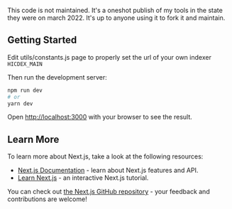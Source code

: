 This code is not maintained. It's a oneshot publish of my tools in the state they were on march 2022.
It's up to anyone using it to fork it and maintain.


## Getting Started

Edit utils/constants.js page to properly set the url of your own indexer ```HICDEX_MAIN```

Then run the development server:

```bash
npm run dev
# or
yarn dev
```

Open [http://localhost:3000](http://localhost:3000) with your browser to see the result.

## Learn More

To learn more about Next.js, take a look at the following resources:

- [Next.js Documentation](https://nextjs.org/docs) - learn about Next.js features and API.
- [Learn Next.js](https://nextjs.org/learn) - an interactive Next.js tutorial.

You can check out [the Next.js GitHub repository](https://github.com/vercel/next.js/) - your feedback and contributions are welcome!
